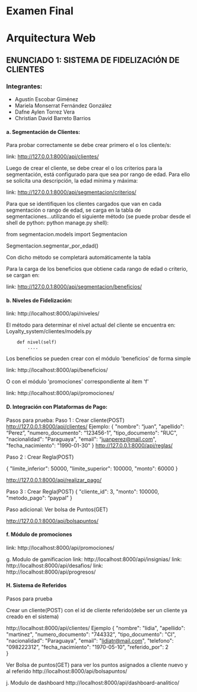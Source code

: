 # Examen Final

# Arquitectura Web

## ENUNCIADO 1: SISTEMA DE FIDELIZACIÓN DE CLIENTES

### Integrantes:

- Agustín Escobar Giménez
- Mariela Monserrat Fernández González
- Dafne Aylen Torrez Vera
- Christian David Barreto Barrios

#### a. Segmentación de Clientes:

Para probar correctamente se debe crear primero el o los cliente/s:

link: http://127.0.0.1:8000/api/clientes/

Luego de crear el cliente, se debe crear el o los criterios para la segmentación, está configurado para que sea por rango de edad. Para ello se solicita una descripción, la edad mínima y máxima:

link: http://127.0.0.1:8000/api/segmentacion/criterios/

Para que se identifiquen los clientes cargados que van en cada segmentación o rango de edad, se carga en la tabla de segmentaciones...utilizando el siguiente método (se puede probar desde el shell de python: python manage.py shell):

from segmentacion.models import Segmentacion

Segmentacion.segmentar_por_edad()

Con dicho método se completará automáticamente la tabla

Para la carga de los beneficios que obtiene cada rango de edad o criterio, se cargan en:

link: http://127.0.0.1:8000/api/segmentacion/beneficios/



#### b. Niveles de Fidelización:

link: http://localhost:8000/api/niveles/

El método para determinar el nivel actual del cliente se encuentra en:
Loyalty_system/clientes/models.py

```[python]
    def nivel(self)
        ....
```

Los beneficios se pueden crear con el módulo 'beneficios'
de forma simple

link: http://localhost:8000/api/beneficios/

O con el módulo 'promociones' correspondiente al ítem 'f'

link: http://localhost:8000/api/promociones/

#### D. Integración con Plataformas de Pago:
 
Pasos para prueba:
Paso 1 : Crear cliente(POST)
http://127.0.0.1:8000/api/clientes/
Ejemplo: 
{
   "nombre": “juan”,
    "apellido": “Perez”,
    "numero_documento": “123456-1”,
    "tipo_documento": "RUC",
    "nacionalidad": "Paraguaya",
    "email": “juanperez@mail.com",
    "fecha_nacimiento": "1990-01-30"
}
http://127.0.0.1:8000/api/reglas/

Paso 2 : Crear Regla(POST)

  {
    "limite_inferior": 50000,
    "limite_superior": 100000,
    "monto": 60000
}

http://127.0.0.1:8000/api/realizar_pago/

Paso 3 : Crear Regla(POST)
{
  "cliente_id": 3,
  "monto": 100000,
  "metodo_pago": “paypal”
}

Paso adicional: Ver bolsa de Puntos(GET)

http://127.0.0.1:8000/api/bolsapuntos/


#### f. Módulo de promociones

link: http://localhost:8000/api/promociones/

g. Modulo de gamificacion 
link: http://localhost:8000/api/insignias/
link: http://localhost:8000/api/desafios/
link: http://localhost:8000/api/progresos/

#### H. Sistema de Referidos 
Pasos para prueba

Crear un cliente(POST) con el id de cliente referido(debe ser un cliente ya creado en el sistema)

http://localhost:8000/api/clientes/
Ejemplo
{
  "nombre": "lidia",
  "apellido": "martinez",
  "numero_documento": "744332",
  "tipo_documento": "CI",
  "nacionalidad": "Paraguaya",
  "email": "lidiatr@mail.com",
  "telefono": "098222312",
  "fecha_nacimiento": "1970-05-10",
  "referido_por": 2  
}

Ver Bolsa de puntos(GET) para ver los puntos asignados a cliente nuevo y al referido 
http://localhost:8000/api/bolsapuntos/


j. Modulo de dashboard
http://localhost:8000/api/dashboard-analitico/




